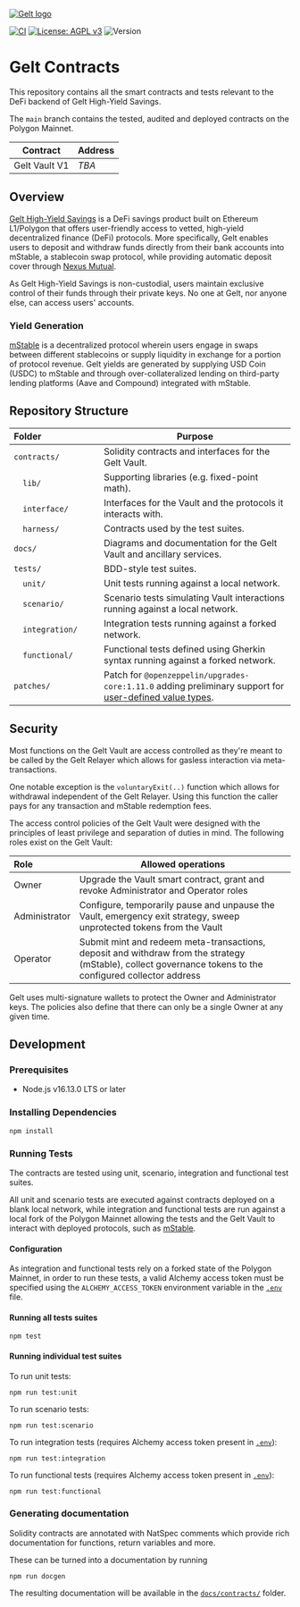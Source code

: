 [![Gelt logo](https://gelt.finance/img/logos/gelt.svg)](https://gelt.finance)

[![CI](https://github.com/GeltFinance/gelt-contracts-v1/actions/workflows/ci.yml/badge.svg)](https://github.com/GeltFinance/gelt-contracts-v1/actions/workflows/ci.yml)
[![License: AGPL v3](https://img.shields.io/badge/License-AGPL_v3-green.svg)](https://www.gnu.org/licenses/agpl-3.0)
![Version](https://img.shields.io/badge/Version-v1-blue)

# Gelt Contracts

This repository contains all the smart contracts and tests relevant to the DeFi backend of Gelt High-Yield Savings.

The `main` branch contains the tested, audited and deployed contracts on the Polygon Mainnet.

| Contract      | Address |
|---------------|---------|
| Gelt Vault V1 | _TBA_   |

## Overview

[Gelt High-Yield Savings](https://gelt.finance/) is a DeFi savings product built on Ethereum L1/Polygon that offers user-friendly access to vetted, high-yield decentralized finance (DeFi) protocols. More specifically, Gelt enables users to deposit and withdraw funds directly from their bank accounts into mStable, a stablecoin swap protocol, while providing automatic deposit cover through [Nexus Mutual](https://nexusmutual.io/).

As Gelt High-Yield Savings is non-custodial, users maintain exclusive control of their funds through their private keys. No one at Gelt, nor anyone else, can access users' accounts.

### Yield Generation

[mStable](https://mstable.org/) is a decentralized protocol wherein users engage in swaps between different stablecoins or supply liquidity in exchange for a portion of protocol revenue. Gelt yields are generated by supplying USD Coin (USDC) to mStable and through over-collateralized lending on third-party lending platforms (Aave and Compound) integrated with mStable.

## Repository Structure

| Folder          | Purpose                                                                                                                                                                                                                                           |
|-----------------|---------------------------------------------------------------------------------------------------------------------------------------------------------------------------------------------------------------------------------------------------|
| `contracts/`    | Solidity contracts and interfaces for the Gelt Vault.                                                                                                                                                                                             |
|  `lib/`         | Supporting libraries (e.g. fixed-point math).                                                                                                                                                                                                     |
|  `interface/`   | Interfaces for the Vault and the protocols it interacts with.                                                                                                                                                                                     |
|  `harness/`     | Contracts used by the test suites.                                                                                                                                                                                                                |
| `docs/`         | Diagrams and documentation for the Gelt Vault and ancillary services.                                                                                                                                                                             |
| `tests/`        | BDD-style test suites.                                                                                                                                                                                                                            |
|  `unit/`        | Unit tests running against a local network.                                                                                                                                                                                                       |
|  `scenario/`    | Scenario tests simulating Vault interactions running against a local network.                                                                                                                                                                     |
|  `integration/` | Integration tests running against a forked network.                                                                                                                                                                                               |
|  `functional/`  | Functional tests defined using Gherkin syntax running against a forked network.                                                                                                                                                                   |
| `patches/`      | Patch for `@openzeppelin/upgrades-core:1.11.0` adding preliminary support for [user-defined value types](https://blog.soliditylang.org/2021/09/27/user-defined-value-types/#:~:text=Solidity%20v0.,type%20safety%20and%20improves%20readability). |

## Security

Most functions on the Gelt Vault are access controlled as they're meant to be called by the Gelt Relayer which allows for gasless interaction via meta-transactions.

One notable exception is the `voluntaryExit(..)` function which allows for withdrawal independent of the Gelt Relayer. Using this function the caller pays for any transaction and mStable redemption fees.

The access control policies of the Gelt Vault were designed with the principles of least privilege and separation of duties in mind. The following roles exist on the Gelt Vault:

| Role          | Allowed operations                                                                                                                                        |
|:--------------|-----------------------------------------------------------------------------------------------------------------------------------------------------------|
| Owner         | Upgrade the Vault smart contract, grant and revoke Administrator and Operator roles                                                                       |
| Administrator | Configure, temporarily pause and unpause the Vault, emergency exit strategy, sweep unprotected tokens from the Vault                                      |
| Operator      | Submit mint and redeem meta-transactions, deposit and withdraw from the strategy (mStable), collect governance tokens to the configured collector address |


Gelt uses multi-signature wallets to protect the Owner and Administrator keys. The policies also define that there can only be a single Owner at any given time.

## Development

### Prerequisites

- Node.js v16.13.0 LTS or later

### Installing Dependencies

```shell
npm install
```

### Running Tests

The contracts are tested using unit, scenario, integration and functional test suites.

All unit and scenario tests are executed against contracts deployed on a blank local network, while integration and functional
tests are run against a local fork of the Polygon Mainnet allowing the tests and the Gelt Vault to interact with deployed protocols, such as [mStable](https://mstable.org/).

#### Configuration

As integration and functional tests rely on a forked state of the Polygon Mainnet, in order to run these tests,
a valid Alchemy access token must be specified using the `ALCHEMY_ACCESS_TOKEN` environment variable in the [`.env`](.env) file.

#### Running all tests suites

```shell
npm test
```

#### Running individual test suites

To run unit tests:

```shell 
npm run test:unit
```

To run scenario tests:

```shell 
npm run test:scenario
```

To run integration tests (requires Alchemy access token present in [`.env`](.env)):

```shell 
npm run test:integration
```

To run functional tests (requires Alchemy access token present in [`.env`](.env)):

```shell
npm run test:functional
```

### Generating documentation

Solidity contracts are annotated with NatSpec comments which provide rich documentation for functions, return variables and more.

These can be turned into a documentation by running

```shell
npm run docgen 
```

The resulting documentation will be available in the [`docs/contracts/`](docs/contracts) folder. 
